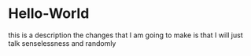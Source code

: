# Hello-World
this is a description
the changes that I am going to make is that I will just talk senselessness and randomly
